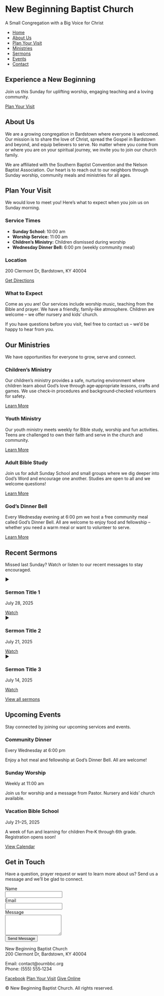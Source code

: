 <!--
This updated index.html reflects the current address for New Beginning Baptist Church.
It replaces the old "75 Farabee Drive" address with the correct "200 Clermont Dr".
--> 

<title>New Beginning Baptist Church – Bardstown, KY</title>

<h1>New Beginning Baptist Church</h1>
<p>A Small Congregation with a Big Voice for Christ</p>

<ul>
  <li><a href="#home">Home</a></li>
  <li><a href="#about">About Us</a></li>
  <li><a href="#visit">Plan Your Visit</a></li>
  <li><a href="#ministries">Ministries</a></li>
  <li><a href="#sermons">Sermons</a></li>
  <li><a href="#events">Events</a></li>
  <li><a href="#contact">Contact</a></li>
</ul>

<!-- Hero Section -->
<section id="home" class="hero">
  <h2>Experience a New Beginning</h2>
  <p>Join us this Sunday for uplifting worship, engaging teaching and a loving community.</p>
  <a href="#visit">Plan Your Visit</a>
</section>

<!-- About Section -->
<section id="about">
  <h2>About Us</h2>
  <p>We are a growing congregation in Bardstown where everyone is welcomed. Our mission is to share the love of Christ, spread the Gospel in Bardstown and beyond, and equip believers to serve. No matter where you come from or where you are on your spiritual journey, we invite you to join our church family.</p>
  <p>We are affiliated with the Southern Baptist Convention and the Nelson Baptist Association. Our heart is to reach out to our neighbors through Sunday worship, community meals and ministries for all ages.</p>
</section>

<!-- Plan Your Visit -->
<section id="visit">
  <h2>Plan Your Visit</h2>
  <p>We would love to meet you! Here’s what to expect when you join us on Sunday morning.</p>
  <h3>Service Times</h3>
  <ul>
    <li><strong>Sunday School:</strong> 10:00 am</li>
    <li><strong>Worship Service:</strong> 11:00 am</li>
    <li><strong>Children’s Ministry:</strong> Children dismissed during worship</li>
    <li><strong>Wednesday Dinner Bell:</strong> 6:00 pm (weekly community meal)</li>
  </ul>
  <h3>Location</h3>
  <p>200 Clermont Dr, Bardstown, KY 40004</p>
  <p><a href="https://www.google.com/maps/search/?api=1&query=200%20Clermont%20Dr%20Bardstown%20KY%2040004" target="_blank">Get Directions</a></p>
  <h3>What to Expect</h3>
  <p class="left-align">
  Come as you are! Our services include worship music, teaching from the Bible and prayer. 
  We have a friendly, family‑like atmosphere. Children are welcome – we offer nursery 
  and kids’ church.
</p>
<p class="left-align">
  If you have questions before you visit, feel free to contact us – we’d be happy 
  to hear from you.
</p>

</section>

<!-- Ministries Section -->
<section id="ministries">
  <h2>Our Ministries</h2>
  <p>We have opportunities for everyone to grow, serve and connect.</p>
  <div>
    <h3>Children’s Ministry</h3>
    <p>Our children’s ministry provides a safe, nurturing environment where children learn about God’s love through age‑appropriate lessons, crafts and games. We use check‑in procedures and background‑checked volunteers for safety.</p>
    <a href="#kids">Learn More</a>
  </div>
  <div>
    <h3>Youth Ministry</h3>
    <p>Our youth ministry meets weekly for Bible study, worship and fun activities. Teens are challenged to own their faith and serve in the church and community.</p>
    <a href="#youth">Learn More</a>
  </div>
  <div>
    <h3>Adult Bible Study</h3>
    <p>Join us for adult Sunday School and small groups where we dig deeper into God’s Word and encourage one another. Studies are open to all and we welcome questions!</p>
    <a href="#adults">Learn More</a>
  </div>
  <div>
    <h3>God’s Dinner Bell</h3>
    <p>Every Wednesday evening at 6:00 pm we host a free community meal called God’s Dinner Bell. All are welcome to enjoy food and fellowship – whether you need a warm meal or want to volunteer to serve.</p>
    <a href="#dinner">Learn More</a>
  </div>
</section>

<!-- Sermons Section -->
<section id="sermons">
  <h2>Recent Sermons</h2>
  <p>Missed last Sunday? Watch or listen to our recent messages to stay encouraged.</p>
  <div>
    <div>
      <div>▶</div>
      <h3>Sermon Title 1</h3>
      <p>July 28, 2025</p>
      <a href="https://www.facebook.com/share/175b9CuSug/videos/" target="_blank">Watch</a>
    </div>
    <div>
      <div>▶</div>
      <h3>Sermon Title 2</h3>
      <p>July 21, 2025</p>
      <a href="https://www.facebook.com/share/175b9CuSug/videos/" target="_blank">Watch</a>
    </div>
    <div>
      <div>▶</div>
      <h3>Sermon Title 3</h3>
      <p>July 14, 2025</p>
      <a href="https://www.facebook.com/share/175b9CuSug/videos/" target="_blank">Watch</a>
    </div>
  </div>
  <p><a href="https://www.facebook.com/share/175b9CuSug/videos/" target="_blank">View all sermons</a></p>
</section>

<!-- Events Section -->
<section id="events">
  <h2>Upcoming Events</h2>
  <p>Stay connected by joining our upcoming services and events.</p>
  <div>
    <div>
      <h3>Community Dinner</h3>
      <p>Every Wednesday at 6:00 pm</p>
      <p>Enjoy a hot meal and fellowship at God’s Dinner Bell. All are welcome!</p>
    </div>
    <div>
      <h3>Sunday Worship</h3>
      <p>Weekly at 11:00 am</p>
      <p>Join us for worship and a message from Pastor. Nursery and kids’ church available.</p>
    </div>
    <div>
      <h3>Vacation Bible School</h3>
      <p>July 21–25, 2025</p>
      <p>A week of fun and learning for children Pre‑K through 6th grade. Registration opens soon!</p>
    </div>
  </div>
  <p><a href="#">View Calendar</a></p>
</section>

<!-- Contact Section -->
<section id="contact">
  <h2>Get in Touch</h2>
  <p>Have a question, prayer request or want to learn more about us? Send us a message and we’ll be glad to connect.</p>
  <form>
    <label for="name">Name</label><br>
    <input type="text" id="name" name="name" required><br>
    <label for="email">Email</label><br>
    <input type="email" id="email" name="email" required><br>
    <label for="message">Message</label><br>
    <textarea id="message" name="message" rows="4" required></textarea><br>
    <button type="submit">Send Message</button>
  </form>
</section>

<!-- Footer -->
<footer>
  <p>New Beginning Baptist Church<br>200 Clermont Dr, Bardstown, KY 40004</p>
  <p>Email: contact@ournbbc.org<br>Phone: (555) 555‑1234</p>
  <div>
    <a href="https://www.facebook.com/share/175b9CuSug/" target="_blank">Facebook</a>
    <a href="#visit">Plan Your Visit</a>
    <a href="#">Give Online</a>
  </div>
  <p>&copy; New Beginning Baptist Church. All rights reserved.</p>
</footer>

<script>
// Dynamically update the copyright year
document.getElementById('year').textContent = new Date().getFullYear();
</script>
